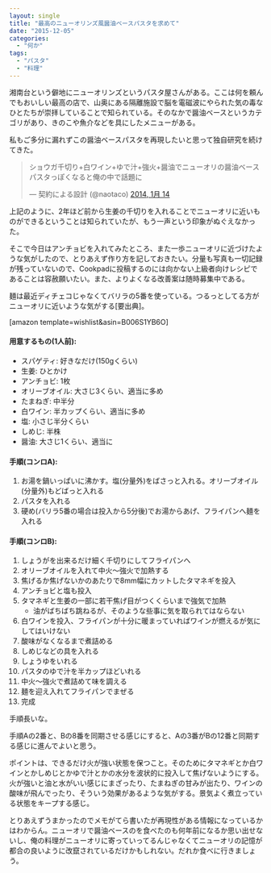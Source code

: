 ```yaml
---
layout: single
title: "最高のニューオリンズ風醤油ベースパスタを求めて"
date: "2015-12-05"
categories: 
  - "何か"
tags: 
  - "パスタ"
  - "料理"
---
```


湘南台という僻地にニューオリンズというパスタ屋さんがある。ここは何を頼んでもおいしい最高の店で、山奥にある隔離施設で脳を電磁波にやられた気の毒なひとたちが崇拝していることで知られている。そのなかで醤油ベースというカテゴリがあり、きのこや魚介などを具にしたメニューがある。

私もご多分に漏れずこの醤油ベースパスタを再現したいと思って独自研究を続けてきた。

<blockquote class="twitter-tweet" lang="ja"><p dir="ltr" lang="ja">ショウガ千切り+白ワイン+ゆで汁+強火+醤油でニューオリの醤油ベースパスタっぽくなると俺の中で話題に</p>— 契約による設計 (@naotaco) <a href="https://twitter.com/naotaco/status/423109055004307456">2014, 1月 14</a></blockquote>
<script src="//platform.twitter.com/widgets.js" async charset="utf-8"></script>

上記のように、2年ほど前から生姜の千切りを入れることでニューオリに近いものができるということは知られていたが、もう一声という印象がぬぐえなかった。

そこで今日はアンチョビを入れてみたところ、また一歩ニューオリに近づけたような気がしたので、とりあえず作り方を記しておきたい。分量も写真も一切記録が残っていないので、Cookpadに投稿するのには向かない上級者向けレシピであることは容赦願いたい。また、よりよくなる改善案は随時募集中である。

麺は最近ディチェコじゃなくてバリラの5番を使っている。つるっとしてる方がニューオリに近いような気がする\[要出典\]。

\[amazon template=wishlist&asin=B006S1YB6O\]

#### 用意するもの(1人前):

- スパゲティ: 好きなだけ(150gくらい)
- 生姜: ひとかけ
- アンチョビ: 1枚
- オリーブオイル: 大さじ3くらい、適当に多め
- たまねぎ: 中半分
- 白ワイン: 半カップくらい、適当に多め
- 塩: 小さじ半分くらい
- しめじ: 半株
- 醤油: 大さじ1くらい、適当に

#### 手順(コンロA):

1. お湯を鍋いっぱいに沸かす。塩(分量外)をばさっと入れる。オリーブオイル(分量外)もどばっと入れる
2. パスタを入れる
3. 硬め(バリラ5番の場合は投入から5分後)でお湯からあげ、フライパンへ麺を入れる

#### 手順(コンロB):

1. しょうがを出来るだけ細く千切りにしてフライパンへ
2. オリーブオイルを入れて中火～強火で加熱する
3. 焦げるか焦げないかのあたりで8mm幅にカットしたタマネギを投入
4. アンチョビと塩も投入
5. タマネギと生姜の一部に若干焦げ目がつくくらいまで強気で加熱
    - 油がばちばち跳ねるが、そのような些事に気を取られてはならない
6. 白ワインを投入、フライパンが十分に暖まっていればワインが燃えるが気にしてはいけない
7. 酸味がなくなるまで煮詰める
8. しめじなどの具を入れる
9. しょうゆをいれる
10. パスタのゆで汁を半カップほどいれる
11. 中火～強火で煮詰めて味を調える
12. 麺を迎え入れてフライパンでまぜる
13. 完成

手順長いな。

手順Aの2番と、Bの8番を同期させる感じにすると、Aの3番がBの12番と同期する感じに進んでよいと思う。

ポイントは、できるだけ火が強い状態を保つこと。そのためにタマネギとか白ワインとかしめじとかゆで汁とかの水分を波状的に投入して焦げないようにする。火が強いと油と水がいい感じにまざったり、たまねぎの甘みが出たり、ワインの酸味が飛んでったり、そういう効果があるような気がする。景気よく煮立っている状態をキープする感じ。

とりあえずうまかったのでメモがてら書いたが再現性がある情報になっているかはわからん。ニューオリで醤油ベースのを食べたのも何年前になるか思い出せないし、俺の料理がニューオリに寄っていってるんじゃなくてニューオリの記憶が都合の良いように改竄されているだけかもしれない。だれか食べに行きましょう。
